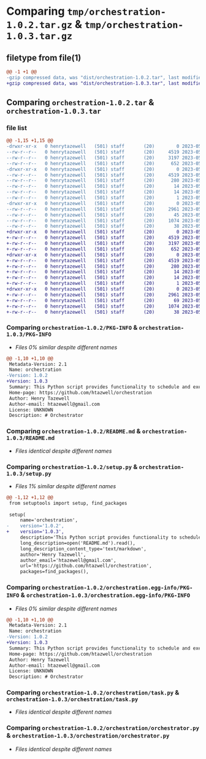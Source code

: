 # Comparing `tmp/orchestration-1.0.2.tar.gz` & `tmp/orchestration-1.0.3.tar.gz`

## filetype from file(1)

```diff
@@ -1 +1 @@
-gzip compressed data, was "dist/orchestration-1.0.2.tar", last modified: Thu May 25 18:21:13 2023, max compression
+gzip compressed data, was "dist/orchestration-1.0.3.tar", last modified: Thu May 25 18:24:34 2023, max compression
```

## Comparing `orchestration-1.0.2.tar` & `orchestration-1.0.3.tar`

### file list

```diff
@@ -1,15 +1,15 @@
-drwxr-xr-x   0 henrytazewell   (501) staff       (20)        0 2023-05-25 18:21:13.000000 orchestration-1.0.2/
--rw-r--r--   0 henrytazewell   (501) staff       (20)     4519 2023-05-25 18:21:13.000000 orchestration-1.0.2/PKG-INFO
--rw-r--r--   0 henrytazewell   (501) staff       (20)     3197 2023-05-25 17:46:38.000000 orchestration-1.0.2/README.md
--rw-r--r--   0 henrytazewell   (501) staff       (20)      652 2023-05-25 18:20:16.000000 orchestration-1.0.2/setup.py
-drwxr-xr-x   0 henrytazewell   (501) staff       (20)        0 2023-05-25 18:21:13.000000 orchestration-1.0.2/orchestration.egg-info/
--rw-r--r--   0 henrytazewell   (501) staff       (20)     4519 2023-05-25 18:21:13.000000 orchestration-1.0.2/orchestration.egg-info/PKG-INFO
--rw-r--r--   0 henrytazewell   (501) staff       (20)      280 2023-05-25 18:21:13.000000 orchestration-1.0.2/orchestration.egg-info/SOURCES.txt
--rw-r--r--   0 henrytazewell   (501) staff       (20)       14 2023-05-25 18:21:13.000000 orchestration-1.0.2/orchestration.egg-info/requires.txt
--rw-r--r--   0 henrytazewell   (501) staff       (20)       14 2023-05-25 18:21:13.000000 orchestration-1.0.2/orchestration.egg-info/top_level.txt
--rw-r--r--   0 henrytazewell   (501) staff       (20)        1 2023-05-25 18:21:13.000000 orchestration-1.0.2/orchestration.egg-info/dependency_links.txt
-drwxr-xr-x   0 henrytazewell   (501) staff       (20)        0 2023-05-25 18:21:13.000000 orchestration-1.0.2/orchestration/
--rw-r--r--   0 henrytazewell   (501) staff       (20)     2961 2023-05-25 17:46:02.000000 orchestration-1.0.2/orchestration/task.py
--rw-r--r--   0 henrytazewell   (501) staff       (20)       45 2023-05-25 18:21:01.000000 orchestration-1.0.2/orchestration/__init__.py
--rw-r--r--   0 henrytazewell   (501) staff       (20)     1074 2023-05-25 17:46:13.000000 orchestration-1.0.2/orchestration/orchestrator.py
--rw-r--r--   0 henrytazewell   (501) staff       (20)       38 2023-05-25 18:21:13.000000 orchestration-1.0.2/setup.cfg
+drwxr-xr-x   0 henrytazewell   (501) staff       (20)        0 2023-05-25 18:24:34.000000 orchestration-1.0.3/
+-rw-r--r--   0 henrytazewell   (501) staff       (20)     4519 2023-05-25 18:24:34.000000 orchestration-1.0.3/PKG-INFO
+-rw-r--r--   0 henrytazewell   (501) staff       (20)     3197 2023-05-25 17:46:38.000000 orchestration-1.0.3/README.md
+-rw-r--r--   0 henrytazewell   (501) staff       (20)      652 2023-05-25 18:24:30.000000 orchestration-1.0.3/setup.py
+drwxr-xr-x   0 henrytazewell   (501) staff       (20)        0 2023-05-25 18:24:34.000000 orchestration-1.0.3/orchestration.egg-info/
+-rw-r--r--   0 henrytazewell   (501) staff       (20)     4519 2023-05-25 18:24:34.000000 orchestration-1.0.3/orchestration.egg-info/PKG-INFO
+-rw-r--r--   0 henrytazewell   (501) staff       (20)      280 2023-05-25 18:24:34.000000 orchestration-1.0.3/orchestration.egg-info/SOURCES.txt
+-rw-r--r--   0 henrytazewell   (501) staff       (20)       14 2023-05-25 18:24:34.000000 orchestration-1.0.3/orchestration.egg-info/requires.txt
+-rw-r--r--   0 henrytazewell   (501) staff       (20)       14 2023-05-25 18:24:34.000000 orchestration-1.0.3/orchestration.egg-info/top_level.txt
+-rw-r--r--   0 henrytazewell   (501) staff       (20)        1 2023-05-25 18:24:34.000000 orchestration-1.0.3/orchestration.egg-info/dependency_links.txt
+drwxr-xr-x   0 henrytazewell   (501) staff       (20)        0 2023-05-25 18:24:34.000000 orchestration-1.0.3/orchestration/
+-rw-r--r--   0 henrytazewell   (501) staff       (20)     2961 2023-05-25 17:46:02.000000 orchestration-1.0.3/orchestration/task.py
+-rw-r--r--   0 henrytazewell   (501) staff       (20)       69 2023-05-25 18:24:17.000000 orchestration-1.0.3/orchestration/__init__.py
+-rw-r--r--   0 henrytazewell   (501) staff       (20)     1074 2023-05-25 17:46:13.000000 orchestration-1.0.3/orchestration/orchestrator.py
+-rw-r--r--   0 henrytazewell   (501) staff       (20)       38 2023-05-25 18:24:34.000000 orchestration-1.0.3/setup.cfg
```

### Comparing `orchestration-1.0.2/PKG-INFO` & `orchestration-1.0.3/PKG-INFO`

 * *Files 0% similar despite different names*

```diff
@@ -1,10 +1,10 @@
 Metadata-Version: 2.1
 Name: orchestration
-Version: 1.0.2
+Version: 1.0.3
 Summary: This Python script provides functionality to schedule and execute scripts based on cron expressions. It allows executing both bash and Python scripts and provides options to add script parameters and skip conditions.
 Home-page: https://github.com/htazwell/orchestration
 Author: Henry Tazewell
 Author-email: htazewell@gmail.com
 License: UNKNOWN
 Description: # Orchestrator
```

### Comparing `orchestration-1.0.2/README.md` & `orchestration-1.0.3/README.md`

 * *Files identical despite different names*

### Comparing `orchestration-1.0.2/setup.py` & `orchestration-1.0.3/setup.py`

 * *Files 1% similar despite different names*

```diff
@@ -1,12 +1,12 @@
 from setuptools import setup, find_packages
 
 setup(
     name='orchestration',
-    version='1.0.2',
+    version='1.0.3',
     description='This Python script provides functionality to schedule and execute scripts based on cron expressions. It allows executing both bash and Python scripts and provides options to add script parameters and skip conditions.',
     long_description=open('README.md').read(),
     long_description_content_type='text/markdown',
     author='Henry Tazewell',
     author_email='htazewell@gmail.com',
     url='https://github.com/htazwell/orchestration',
     packages=find_packages(),
```

### Comparing `orchestration-1.0.2/orchestration.egg-info/PKG-INFO` & `orchestration-1.0.3/orchestration.egg-info/PKG-INFO`

 * *Files 0% similar despite different names*

```diff
@@ -1,10 +1,10 @@
 Metadata-Version: 2.1
 Name: orchestration
-Version: 1.0.2
+Version: 1.0.3
 Summary: This Python script provides functionality to schedule and execute scripts based on cron expressions. It allows executing both bash and Python scripts and provides options to add script parameters and skip conditions.
 Home-page: https://github.com/htazwell/orchestration
 Author: Henry Tazewell
 Author-email: htazewell@gmail.com
 License: UNKNOWN
 Description: # Orchestrator
```

### Comparing `orchestration-1.0.2/orchestration/task.py` & `orchestration-1.0.3/orchestration/task.py`

 * *Files identical despite different names*

### Comparing `orchestration-1.0.2/orchestration/orchestrator.py` & `orchestration-1.0.3/orchestration/orchestrator.py`

 * *Files identical despite different names*

